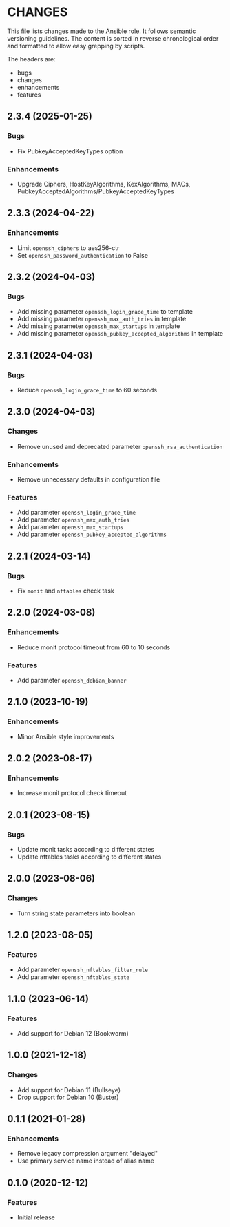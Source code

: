 # CHANGES

This file lists changes made to the Ansible role. It follows semantic versioning
guidelines. The content is sorted in reverse chronological order and formatted
to allow easy grepping by scripts.

The headers are:
- bugs
- changes
- enhancements
- features

## 2.3.4 (2025-01-25)

### Bugs

- Fix PubkeyAcceptedKeyTypes option

### Enhancements

- Upgrade Ciphers, HostKeyAlgorithms, KexAlgorithms, MACs, PubkeyAcceptedAlgorithms/PubkeyAcceptedKeyTypes

## 2.3.3 (2024-04-22)

### Enhancements

- Limit `openssh_ciphers` to aes256-ctr
- Set `openssh_password_authentication` to False

## 2.3.2 (2024-04-03)

### Bugs

- Add missing parameter `openssh_login_grace_time` to template
- Add missing parameter `openssh_max_auth_tries` in template
- Add missing parameter `openssh_max_startups` in template
- Add missing parameter `openssh_pubkey_accepted_algorithms` in template

## 2.3.1 (2024-04-03)

### Bugs

- Reduce `openssh_login_grace_time` to 60 seconds

## 2.3.0 (2024-04-03)

### Changes

- Remove unused and deprecated parameter `openssh_rsa_authentication`

### Enhancements

- Remove unnecessary defaults in configuration file

### Features

- Add parameter `openssh_login_grace_time`
- Add parameter `openssh_max_auth_tries`
- Add parameter `openssh_max_startups`
- Add parameter `openssh_pubkey_accepted_algorithms`

## 2.2.1 (2024-03-14)

### Bugs

- Fix `monit` and `nftables` check task

## 2.2.0 (2024-03-08)

### Enhancements

- Reduce monit protocol timeout from 60 to 10 seconds

### Features

- Add parameter `openssh_debian_banner`

## 2.1.0 (2023-10-19)

### Enhancements

- Minor Ansible style improvements

## 2.0.2 (2023-08-17)

### Enhancements

- Increase monit protocol check timeout

## 2.0.1 (2023-08-15)

### Bugs

- Update monit tasks according to different states
- Update nftables tasks according to different states

## 2.0.0 (2023-08-06)

### Changes

- Turn string state parameters into boolean

## 1.2.0 (2023-08-05)

### Features

- Add parameter `openssh_nftables_filter_rule`
- Add parameter `openssh_nftables_state`

## 1.1.0 (2023-06-14)

### Features

- Add support for Debian 12 (Bookworm)

## 1.0.0 (2021-12-18)

### Changes

- Add support for Debian 11 (Bullseye)
- Drop support for Debian 10 (Buster)

## 0.1.1 (2021-01-28)

### Enhancements

- Remove legacy compression argument "delayed"
- Use primary service name instead of alias name

## 0.1.0 (2020-12-12)

### Features

- Initial release
